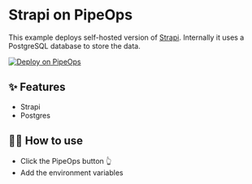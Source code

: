 # Strapi on PipeOps

This example deploys self-hosted version of [Strapi](https://strapi.io/). Internally it uses a PostgreSQL database to store the data.

[![Deploy on PipeOps](https://pub-a1fbf367a4cd458487cfa3f29154ac93.r2.dev/Default.png)](#)

## ✨ Features

- Strapi
- Postgres

## 💁‍♀️ How to use

- Click the PipeOps button 👆
- Add the environment variables
